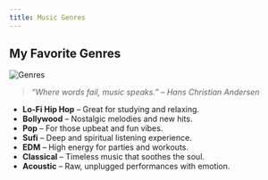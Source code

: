 ```yaml
---
title: Music Genres
---
```


## My Favorite Genres

![Genres](https://images.unsplash.com/photo-1511376777868-611b54f68947?auto=format&fit=crop&w=1200&q=80)

> *“Where words fail, music speaks.” – Hans Christian Andersen*

- **Lo-Fi Hip Hop** – Great for studying and relaxing.  
- **Bollywood** – Nostalgic melodies and new hits.  
- **Pop** – For those upbeat and fun vibes.  
- **Sufi** – Deep and spiritual listening experience.  
- **EDM** – High energy for parties and workouts.  
- **Classical** – Timeless music that soothes the soul.  
- **Acoustic** – Raw, unplugged performances with emotion.  
